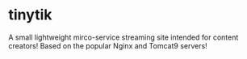 # tinytik
A small lightweight mirco-service streaming site intended for content creators!
Based on the popular Nginx and Tomcat9 servers!
